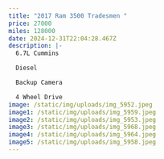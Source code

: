 ```yaml
---
title: "2017 Ram 3500 Tradesmen "
price: 27000
miles: 128000
date: 2024-12-31T22:04:28.467Z
description: |-
  6.7L Cummins

  Diesel 

  Backup Camera 

  4 Wheel Drive
image: /static/img/uploads/img_5952.jpeg
image1: /static/img/uploads/img_5959.jpeg
image2: /static/img/uploads/img_5953.jpeg
image3: /static/img/uploads/img_5968.jpeg
image4: /static/img/uploads/img_5964.jpeg
image5: /static/img/uploads/img_5958.jpeg
---
```

